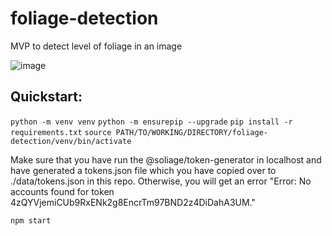# foliage-detection
MVP to detect level of foliage in an image


![image](https://user-images.githubusercontent.com/72612765/216818911-6dedb4f6-a450-4a25-b7c9-ec87644bff21.png)


## Quickstart:
`python -m venv venv`
`python -m ensurepip --upgrade`
`pip install -r requirements.txt`
`source PATH/TO/WORKING/DIRECTORY/foliage-detection/venv/bin/activate`

Make sure that you have run the @soliage/token-generator in localhost and have generated a tokens.json file which you have copied over to ./data/tokens.json in this repo. Otherwise, you will get an error "Error: No accounts found for token 4zQYVjemiCUb9RxENk2g8EncrTm97BND2z4DiDahA3UM."

`npm start`